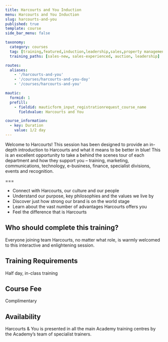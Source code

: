 ```yaml
---
title: Harcourts and You Induction
menu: Harcourts and You Induction
slug: harcourts-and-you
published: true
template: course
side_bar_menu: false

taxonomy:
  category: courses
  tag: [training,featured,induction,leadership,sales,property management,administration,auction]
  training_paths: [sales-new, sales-experienced, auction, leadership]

routes:
  aliases:
    - '/harcourts-and-you'
    - '/courses/harcourts-and-you-day'
    - '/courses/harcourts-and-you'

mautic:
  formid: 1
  prefill:
    - fieldid: mauticform_input_registrationrequest_course_name
      fieldvalue: Harcourts and You

course_information:
  - key: Duration
    value: 1/2 day
---
```


Welcome to Harcourts! This session has been designed to provide an in-depth introduction to Harcourts and what it means to be better in blue! 
This is an excellent opportunity to take a behind the scenes tour of each department and how they support you – training, marketing, communications, technology, e-business, finance, specialist divisions, events and recognition.

===

- Connect with Harcourts, our culture and our people
- Understand our purpose, key philosophies and the values we live by
- Discover just how strong our brand is on the world stage
- Learn about the vast number of advantages Harcourts offers you
- Feel the difference that is Harcourts

## Who should complete this training?
Everyone joining team Harcourts, no matter what role, is warmly welcomed to this interactive and enlightening session.

## Training Requirements
Half day, in-class training

## Course Fee
Complimentary

## Availability
Harcourts & You is presented in all the main Academy training centres by the Academy’s team of specialist trainers.

<!--<a href="#portfolioModalForm" class="portfolio-link button button-primary" data-toggle="modal">Register Your Interest</a>-->